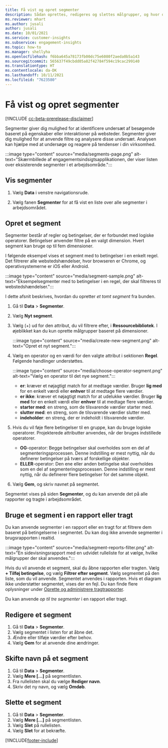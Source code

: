 ```yaml
---
title: Få vist og opret segmenter
description: Sådan oprettes, redigeres og slettes målgrupper, og hvor de skal bruges.
ms.reviewer: mhart
ms.author: jusali
author: jusali
ms.date: 10/01/2021
ms.service: customer-insights
ms.subservice: engagement-insights
ms.topic: how-to
ms.manager: shellyha
ms.openlocfilehash: f6bba645a78173fb00dc75e6080f2aeda0b5a143
ms.sourcegitcommit: 565637f49cbdd05a82f42784f594c19cac299140
ms.translationtype: HT
ms.contentlocale: da-DK
ms.lasthandoff: 10/11/2021
ms.locfileid: "7623580"
---
```

# <a name="view-and-create-segments"></a>Få vist og opret segmenter

[!INCLUDE [cc-beta-prerelease-disclaimer](includes/cc-beta-prerelease-disclaimer.md)]

Segmenter giver dig mulighed for at identificere undersæt af besøgende baseret på egenskaber eller interaktioner på websteder. Segmenter giver dig mulighed for at anvende filtre og analysere disse undersæt. Analysen kan hjælpe med at undersøge og reagere på tendenser i din virksomhed. 

:::image type="content" source="media/segments-page.png" alt-text="Skærmbillede af engagementsindsigtsapplikationen, der viser listen over eksisterende segmenter i et arbejdsområde.":::

## <a name="view-segments"></a>Vis segmenter

1. Vælg **Data** i venstre navigationsrude. 

1. Vælg fanen **Segmenter** for at få vist en liste over alle segmenter i arbejdsområdet. 

## <a name="create-a-segment"></a>Opret et segment

Segmenter består af regler og betingelser, der er forbundet med logiske operatorer. Betingelser anvender filtre på en valgt dimension. Hvert segment kan bruge op til fem dimensioner.

I følgende eksempel vises et segment med to betingelser i en enkelt regel. Det filtrerer alle webstedshændelser, hvor browseren er Chrome, og operativsystemerne er iOS eller Android.

:::image type="content" source="media/segment-sample.png" alt-text="Eksempelsegmenter med to betingelser i en regel, der skal filtreres til webstedshændelser.":::

I dette afsnit beskrives, hvordan du opretter *et tomt segment* fra bunden.

1. Gå til **Data** > **Segmenter**.

1. Vælg **Nyt segment**.

1. Vælg (+) ud for den attribut, du vil filtrere efter, i **Ressourcebibliotek**. I øjeblikket kan du kun oprette målgrupper baseret på dimensioner.

   :::image type="content" source="media/create-new-segment.png" alt-text="Opret et nyt segment.":::

1. Vælg en operator og en værdi for den valgte attribut i sektionen **Regel**. Følgende handlinger understøttes.

   :::image type="content" source="media/choose-operator-segment.png" alt-text="Vælg en operator til det nye segment.":::

   - **er**: kræver et nøjagtigt match for at medtage værdier. Bruger **lig med** for en enkelt værdi eller **enhver** til at medtage flere værdier.
   - **er ikke**: kræver et nøjagtigt match for at udelukke værdier. Bruger **lig med** for en enkelt værdi eller **enhver** til at medtage flere værdier.
   - **starter med**: en streng, som de tilsvarende værdier starter med.
   - **slutter med**: en streng, som de tilsvarende værdier slutter med.
   - **indeholder**: en streng, der er indeholdt i tilsvarende værdier.

1. Hvis du vil føje flere betingelser til en gruppe, kan du bruge logiske operatorer. Projekterede attributter anvendes, når der bruges indstillede operatorer.
   - **OG**-operator: Begge betingelser skal overholdes som en del af segmenteringsprocessen. Denne indstilling er mest nyttig, når du definerer betingelser på tværs af forskellige objekter.
   - **ELLER**-operator: Den ene eller anden betingelse skal overholdes som en del af segmenteringsprocessen. Denne indstilling er mest nyttig, når du definerer flere betingelser for det samme objekt.

1. Vælg **Gem**, og skriv navnet på segmentet. 

Segmentet vises på siden **Segmenter**, og du kan anvende det på alle rapporter og tragte i arbejdsområdet.

## <a name="use-a-segment-in-a-report-or-funnel"></a>Bruge et segment i en rapport eller tragt

Du kan anvende segmenter i en rapport eller en tragt for at filtrere dem baseret på betingelserne i segmentet. Du kan dog ikke anvende segmenter i brugsrapporten i realtid.

:::image type="content" source="media/segment-reports-filter.png" alt-text="En sidevisningsrapport med en udvidet rulleliste for at vælge, hvilke målgrupper der skal anvendes.":::

Hvis du vil anvende et segment, skal du åbne rapporten eller tragten. Vælg **+ Tilføj betingelse**, og vælg **Filtrer efter segment**. Vælg segmentet på den liste, som du vil anvende. Segmentet anvendes i rapporten. Hvis et diagram ikke understøtter segmentet, vises der en fejl. Du kan finde flere oplysninger under [Oprette og administrere tragtrapporter](funnel-reports.md).
 
Du kan anvende *op til tre segmenter* i en rapport eller tragt.

## <a name="edit-a-segment"></a>Redigere et segment

1. Gå til **Data** > **Segmenter**.
1. Vælg segmentet i listen for at åbne det. 
1. Ændre eller tilføje værdier efter behov.
1. Vælg **Gem** for at anvende dine ændringer.

## <a name="change-the-name-of-a-segment"></a>Skifte navn på et segment

1. Gå til **Data** > **Segmenter**.
1. Vælg **Mere [...]** på segmentlisten. 
1. Fra rullelisten skal du vælge **Rediger navn**.
1. Skriv det ny navn, og vælg **Omdøb**.

## <a name="delete-a-segment"></a>Slette et segment

1. Gå til **Data** > **Segmenter**.
1. Vælg **Mere [...]** på segmentlisten. 
1. Vælg **Slet** på rullelisten.
1. Vælg **Slet** for at bekræfte.



[!INCLUDE[footer-include](../includes/footer-banner.md)]
